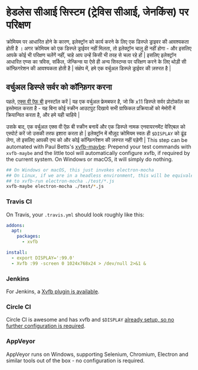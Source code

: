 # हेडलेस सीआई सिस्टम (ट्रेविस सीआई, जेनकिंस) पर परिक्षण

क्रोमियम पर आधारित होने के कारण, इलेक्ट्रॉन को कार्य करने के लिए एक डिस्प्ले ड्राइवर की आवश्यकता होती है । अगर क्रोमियम को एक डिस्प्ले ड्राईवर नहीं मिलता, तो इलेक्ट्रॉन चालु ही नहीं होगा - और इसलिए आपके कोई भी परिक्षण चलेंगें नहीं, चाहे आप उन्हें किसी भी तरह से चला रहे हों | इसलिए इलेक्ट्रॉन आधारित एप्प्स का त्रविस, सर्किल, जेन्किन्स या ऐसे ही अन्य सिस्टम्स पर परिक्षण करने के लिए थोड़ी सी कॉन्फ़िगरेशन की आवश्यकता होती है | संक्षेप में, हमे एक वर्चुअल डिस्प्ले ड्राईवर की ज़रुरत है |

## वर्चुअल डिस्प्ले सर्वर को कॉन्फ़िगर करना

पहले, [एक्स वी ऍफ़ बी](https://en.wikipedia.org/wiki/Xvfb) इनस्टॉल करें | यह एक वर्चुअल फ्रेमबफर है, जो कि x11 डिस्प्ले सर्वर प्रोटोकॉल का इस्तेमाल करता है - यह बिना कोई स्क्रीन आउटपुट दिखाये सभी ग्राफिकल प्रक्रियाओं को मेमोरी में क्रियान्वित करता है, और हमे यही चाहिये |

उसके बाद, एक वर्चुअल एक्स वी ऍफ़ बी स्क्रीन बनायें और एक डिस्प्ले नामक एनवायरनमेंट वेरिएबल को एस्पोर्ट करें जो उसकी तरफ इशारा करता हो | इलेक्ट्रॉन में मौज़ूद क्रोमियम स्वतः ही `$DISPLAY` को ढूंढ लेगा, तो इसलिए आपकी एप्प को और कोई कॉन्फ़िगरेशन की ज़रुरत नहीं पड़ेगी | This step can be automated with Paul Betts's [xvfb-maybe](https://github.com/paulcbetts/xvfb-maybe): Prepend your test commands with `xvfb-maybe` and the little tool will automatically configure xvfb, if required by the current system. On Windows or macOS, it will simply do nothing.

```sh
## On Windows or macOS, this just invokes electron-mocha
## On Linux, if we are in a headless environment, this will be equivalent
## to xvfb-run electron-mocha ./test/*.js
xvfb-maybe electron-mocha ./test/*.js
```

### Travis CI

On Travis, your `.travis.yml` should look roughly like this:

```yml
addons:
  apt:
    packages:
      - xvfb

install:
  - export DISPLAY=':99.0'
  - Xvfb :99 -screen 0 1024x768x24 > /dev/null 2>&1 &
```

### Jenkins

For Jenkins, a [Xvfb plugin is available](https://wiki.jenkins-ci.org/display/JENKINS/Xvfb+Plugin).

### Circle CI

Circle CI is awesome and has xvfb and `$DISPLAY` [already setup, so no further configuration is required](https://circleci.com/docs/environment#browsers).

### AppVeyor

AppVeyor runs on Windows, supporting Selenium, Chromium, Electron and similar tools out of the box - no configuration is required.